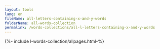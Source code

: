 ```yaml
---
layout: tools
lang: en
fileName: all-letters-containing-x-and-y-words
folderName: all-words-collection
permalink: /words-collections/all-l-letters-containing-x-and-y-words
---
```


{%- include l-words-collection/allpages.html-%}